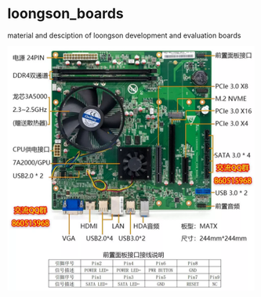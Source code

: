 # loongson_boards
material and desciption of loongson development and evaluation boards

![ls3a5000_ls7a2000_evb](https://github.com/loongson-gfx/loongson_boards/blob/main/ls3a5000_ls7a2000_evb.png)
